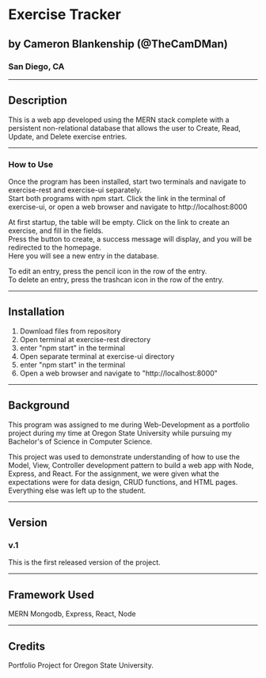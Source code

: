 # Exercise Tracker

## by Cameron Blankenship (@TheCamDMan)

### San Diego, CA

---

## Description

This is a web app developed using the MERN stack complete with a persistent non-relational database 
that allows the user to Create, Read, Update, and Delete exercise entries.

---

### How to Use

Once the program has been installed, start two terminals and navigate to exercise-rest and exercise-ui separately.  
Start both programs with npm start.
Click the link in the terminal of exercise-ui, or open a web browser and navigate to http://localhost:8000

At first startup, the table will be empty. Click on the link to create an exercise, and fill in the fields.  
Press the button to create, a success message will display, and you will be redirected to the homepage.  
Here you will see a new entry in the database.  
  
To edit an entry, press the pencil icon in the row of the entry.  
To delete an entry, press the trashcan icon in the row of the entry.  

---

## Installation

1.  Download files from repository
2.  Open terminal at exercise-rest directory
3.  enter "npm start" in the terminal
4.  Open separate terminal at exercise-ui directory
5.  enter "npm start" in the terminal
6.  Open a web browser and navigate to "http://localhost:8000"


---

## Background

This program was assigned to me during Web-Development as a portfolio project during my time at Oregon State University 
while pursuing my Bachelor's of Science in Computer Science.  

This project was used to demonstrate understanding of how to use the Model, View, Controller development pattern to build a web app with Node, Express, and React.
For the assignment, we were given what the expectations were for data design, CRUD functions, and HTML pages. Everything else was left up to the student.


---

## Version

### v.1

This is the first released version of the project.

---

## Framework Used

MERN
Mongodb, Express, React, Node

---

## Credits

Portfolio Project for Oregon State University.

